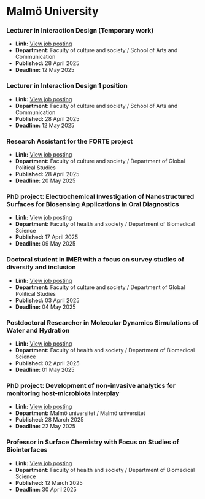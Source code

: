 # Malmö University

### Lecturer in Interaction Design (Temporary work)
- **Link:** [View job posting](http://web103.reachmee.com/ext/I005/1015/job?site=7&lang=UK&validator=e5819a4704cd849685049472c0c17895&job_id=4002)
- **Department:** Faculty of culture and society  / School of Arts and Communication
- **Published:** 28 April 2025
- **Deadline:** 12 May 2025

### Lecturer in Interaction Design 1 position
- **Link:** [View job posting](http://web103.reachmee.com/ext/I005/1015/job?site=7&lang=UK&validator=e5819a4704cd849685049472c0c17895&job_id=4008)
- **Department:** Faculty of culture and society  / School of Arts and Communication
- **Published:** 28 April 2025
- **Deadline:** 12 May 2025

### Research Assistant for the FORTE project
- **Link:** [View job posting](http://web103.reachmee.com/ext/I005/1015/job?site=7&lang=UK&validator=e5819a4704cd849685049472c0c17895&job_id=4015)
- **Department:** Faculty of culture and society  / Department of Global Political Studies
- **Published:** 28 April 2025
- **Deadline:** 20 May 2025

### PhD project: Electrochemical Investigation of Nanostructured Surfaces for Biosensing Applications in Oral Diagnostics
- **Link:** [View job posting](http://web103.reachmee.com/ext/I005/1015/job?site=7&lang=UK&validator=e5819a4704cd849685049472c0c17895&job_id=3993)
- **Department:** Faculty of health and society  / Department of Biomedical Science
- **Published:** 17 April 2025
- **Deadline:** 09 May 2025

### Doctoral student in IMER with a focus on survey studies of diversity and inclusion
- **Link:** [View job posting](http://web103.reachmee.com/ext/I005/1015/job?site=7&lang=UK&validator=e5819a4704cd849685049472c0c17895&job_id=3963)
- **Department:** Faculty of culture and society  / Department of Global Political Studies
- **Published:** 03 April 2025
- **Deadline:** 04 May 2025

### Postdoctoral Researcher in Molecular Dynamics Simulations of Water and Hydration
- **Link:** [View job posting](http://web103.reachmee.com/ext/I005/1015/job?site=7&lang=UK&validator=e5819a4704cd849685049472c0c17895&job_id=3957)
- **Department:** Faculty of health and society  / Department of Biomedical Science
- **Published:** 02 April 2025
- **Deadline:** 01 May 2025

### PhD project: Development of non-invasive analytics for monitoring host-microbiota interplay
- **Link:** [View job posting](http://web103.reachmee.com/ext/I005/1015/job?site=7&lang=UK&validator=e5819a4704cd849685049472c0c17895&job_id=3950)
- **Department:** Malmö universitet  / Malmö universitet
- **Published:** 28 March 2025
- **Deadline:** 22 May 2025

### Professor in Surface Chemistry with Focus on Studies of Biointerfaces
- **Link:** [View job posting](http://web103.reachmee.com/ext/I005/1015/job?site=7&lang=UK&validator=e5819a4704cd849685049472c0c17895&job_id=3928)
- **Department:** Faculty of health and society  / Department of Biomedical Science
- **Published:** 12 March 2025
- **Deadline:** 30 April 2025

